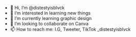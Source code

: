 - 👋 Hi, I’m @distestyisblvck
- 👀 I’m interested in learning new things
- 🌱 I’m currently learning graphic design
- 💞️ I’m looking to collaborate on Canva
- 📫 How to reach me: I.G, Tweeter, TikTok _distestyisblvck

<!---
distestyisblvck/distestyisblvck is a ✨ special ✨ repository because its `README.md` (this file) appears on your GitHub profile.
You can click the Preview link to take a look at your changes.
--->
